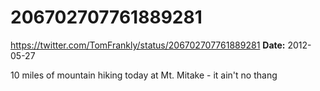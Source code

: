 # 206702707761889281
https://twitter.com/TomFrankly/status/206702707761889281
**Date:** 2012-05-27

10 miles of mountain hiking today at Mt. Mitake - it ain't no thang
